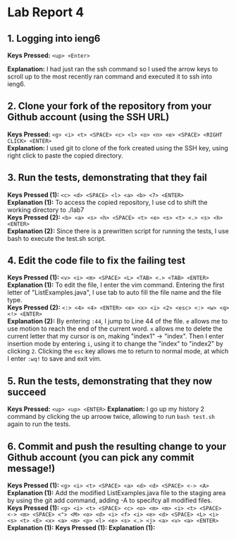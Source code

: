 # Lab Report 4  

## 1. Logging into ieng6
**Keys Pressed:** `<up> <Enter>`

**Explanation:** I had just ran the ssh command so I used the arrow keys to scroll up to the most recently ran command and executed it to ssh into ieng6.  

## 2. Clone your fork of the repository from your Github account (using the SSH URL)  
**Keys Pressed:** `<g> <i> <t> <SPACE> <c> <l> <o> <n> <e> <SPACE> <RIGHT CLICK> <ENTER>`  
**Explanation:** I used git to clone of the fork created using the SSH key, using right click to paste the copied directory. 

## 3. Run the tests, demonstrating that they fail  
**Keys Pressed (1):** `<c> <d> <SPACE> <l> <a> <b> <7> <ENTER>`  
**Explanation  (1):** To access the copied repository, I use cd to shift the working directory to ./lab7  
**Keys Pressed (2):** `<b> <a> <s> <h> <SPACE> <t> <e> <s> <t> <.> <s> <h> <ENTER>`  
**Explanation  (2):** Since there is a prewritten script for running the tests, I use bash to execute the test.sh script.  

## 4. Edit the code file to fix the failing test  
**Keys Pressed (1):** `<v> <i> <m> <SPACE> <L> <TAB> <.> <TAB> <ENTER>`  
**Explanation  (1):** To edit the file, I enter the vim command. Entering the first letter of "ListExamples.java", I use tab to auto fill the file name and the file type.  
**Keys Pressed (2):** `<:> <4> <4> <ENTER> <e> <x> <i> <2> <esc> <:> <w> <q> <!> <ENTER>`  
**Explanation  (2):** By entering `:44`, I jump to Line 44 of the file. `e` allows me to use motion to reach the end of the current word. `x` allows me to delete the current letter that my cursor is on, making "index1" -> "index". Then I enter insertion mode by entering `i`, using it to change the "index" to "index2" by clicking `2`. Clicking the `esc` key allows me to return to normal mode, at which I enter `:wq!` to save and exit vim.  

## 5. Run the tests, demonstrating that they now succeed  
**Keys Pressed:** `<up> <up> <ENTER>`
**Explanation:** I go up my history 2 command by clicking the up arroow twice, allowing to run `bash test.sh` again to run the tests.  

## 6. Commit and push the resulting change to your Github account (you can pick any commit message!)
**Keys Pressed (1):** `<g> <i> <t> <SPACE> <a> <d> <d> <SPACE> <-> <A>`
**Explanation  (1):** Add the modified ListExamples.java file to the staging area by using the git add command, adding -A to specifcy all modified files.  
**Keys Pressed (1):** `<g> <i> <t> <SPACE> <c> <o> <m> <m> <i> <t> <SPACE> <-> <m> <SPACE> <"> <M> <o> <d> <i> <f> <i> <e> <d> <SPACE> <L> <i> <s> <t> <E> <x> <a> <m> <p> <l> <e> <s> <.> <j> <a> <v> <a> <ENTER> `
**Explanation  (1):** 
**Keys Pressed (1):**
**Explanation  (1):** 

